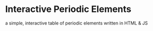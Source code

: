 # Interactive Periodic Elements

a simple, interactive table of periodic elements written in HTML &amp; JS
